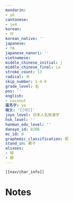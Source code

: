 ```yaml
---
mandarin:
- yē
cantonese:
- je4
korean:
- 야
korean_native: ''
japanese:
- YA
japanese_nanori: ''
vietnamese:
middle_chinese_initial: j
middle_chinese_final: ia
stroke_count: 13
radical: 木
skip_number: 1-4-9
grade_level: 名
pos: ''
english:
- coconut
羅馬字: ya
韓文: '[[야]]'
joyo_level: 日本人名用漢字
hsk_level: ''
hanmun_edu_level: ''
danayo_id: 8206
mc_id: 0
graphemic_classification: 耶
stand_in: 椰子
aliases:
- 枒
- 㭨
---
```

```meta-bind-embed
[[nav/char_info]]
```

# Notes
